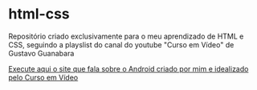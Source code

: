 # html-css
 Repositório criado exclusivamente para o meu aprendizado de HTML e CSS, seguindo a playslist do canal do youtube "Curso em Vídeo" de Gustavo Guanabara

<a href="https://antonio-amandio.github.io/html-css/desafios/d010/android.html" target="_blank">Execute aqui o site que fala sobre o Android criado por mim e idealizado pelo Curso em Vídeo</a>